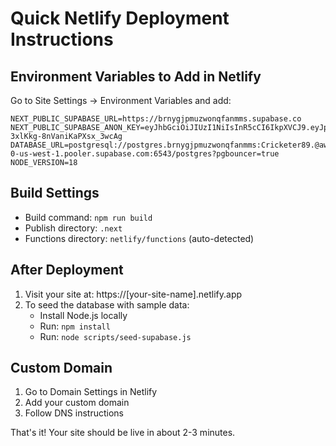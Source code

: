 # Quick Netlify Deployment Instructions

## Environment Variables to Add in Netlify

Go to Site Settings → Environment Variables and add:

```
NEXT_PUBLIC_SUPABASE_URL=https://brnygjpmuzwonqfanmms.supabase.co
NEXT_PUBLIC_SUPABASE_ANON_KEY=eyJhbGciOiJIUzI1NiIsInR5cCI6IkpXVCJ9.eyJpc3MiOiJzdXBhYmFzZSIsInJlZiI6ImJybnlnanBtdXp3b25xZmFubW1zIiwicm9sZSI6ImFub24iLCJpYXQiOjE3NTg0ODcxMDQsImV4cCI6MjA3NDA2MzEwNH0.ByelxW9sFrnqCDwPc-3xlKkg-8nVaniKaPXsx_3wcAg
DATABASE_URL=postgresql://postgres.brnygjpmuzwonqfanmms:Cricketer89.@aws-0-us-west-1.pooler.supabase.com:6543/postgres?pgbouncer=true
NODE_VERSION=18
```

## Build Settings

- Build command: `npm run build`
- Publish directory: `.next`
- Functions directory: `netlify/functions` (auto-detected)

## After Deployment

1. Visit your site at: https://[your-site-name].netlify.app
2. To seed the database with sample data:
   - Install Node.js locally
   - Run: `npm install`
   - Run: `node scripts/seed-supabase.js`

## Custom Domain

1. Go to Domain Settings in Netlify
2. Add your custom domain
3. Follow DNS instructions

That's it! Your site should be live in about 2-3 minutes.